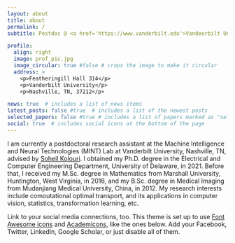```yaml
---
layout: about
title: about
permalink: /
subtitle: Postdoc @ <a href='https://www.vanderbilt.edu'>Vandeerbilt University</a>. Nashville, TN, U.S.

profile:
  align: right
  image: prof_pic.jpg
  image_circular: true #false # crops the image to make it circular
  address: >
    <p>Featheringill Hall 314</p>
    <p>Vanderbilt University</p>
    <p>Nashville, TN, 37212</p>

news: true  # includes a list of news items
latest_posts: false #true  # includes a list of the newest posts
selected_papers: false #true # includes a list of papers marked as "selected={true}"
social: true  # includes social icons at the bottom of the page
---
```


I am currently a postdoctoral research assistant at the Machine Intelligence and Neural Technologies (MINT) Lab at Vanderbilt University, Nashville, TN, advised by [Soheil Kolouri](https://engineering.vanderbilt.edu/bio/soheil-kolouri). I obtained my Ph.D. degree in the Electrical and Computer Engineering Department, University of Delaware, in 2021. Before that, I received my M.Sc. degree in Mathematics from Marshall University, Huntington, West Virginia, in 2016, and my B.Sc. degree in Medical Imaging from Mudanjiang Medical University, China, in 2012. My research interests include comoutational optimal transport, and its applications in computer vision, statistics, transformation learning, etc.

<!-- Write your biography here. Tell the world about yourself. Link to your favorite [subreddit](http://reddit.com). You can put a picture in, too. The code is already in, just name your picture `prof_pic.jpg` and put it in the `img/` folder. -->

<!-- Put your address / P.O. box / other info right below your picture. You can also disable any of these elements by editing `profile` property of the YAML header of your `_pages/about.md`. Edit `_bibliography/papers.bib` and Jekyll will render your [publications page](/al-folio/publications/) automatically. -->

Link to your social media connections, too. This theme is set up to use [Font Awesome icons](http://fortawesome.github.io/Font-Awesome/) and [Academicons](https://jpswalsh.github.io/academicons/), like the ones below. Add your Facebook, Twitter, LinkedIn, Google Scholar, or just disable all of them.
